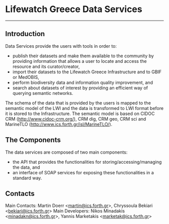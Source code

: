 # Lifewatch Greece Data Services
---
## Introduction

Data Services provide the users with tools in order to:
* publish their datasets and make them available to the community by providing information that allows a user to locate and access the resource and its curator/creator,
* import their datasets to the Lifewatch Greece Infrastructure and to GBIF or MedOBIS,
* perform biodiversity data and information quality improvement, and 
* search about datasets of interest by providing an efficient way of querying semantic networks. 

The schema of the data that is provided by the users is mapped to the semantic model of the LWI and the data is transformed to LWI format before it is stored to the Infrastructure. The semantic model is based on CIDOC CRM (http://www.cidoc-crm.org/), CRM dig, CRM geo, CRM sci and MarineTLO (http://www.ics.forth.gr/isl/MarineTLO/).

## The Components

The data services are composed of two main components:
* the API that provides the functionalities for storing/accessing/managing the data, and
* an interface of SOAP services for exposing these functionalities in a standard way.

## Contacts
Main Contacts: Martin Doerr &lt;martin@ics.forth.gr&gt;, Chryssoula Bekiari &lt;bekiari@ics.forth.gr&gt;
Main Developers: Nikos Minadakis &lt;minadakn@ics.forth.gr&gt;, Yannis Marketakis &lt;marketak@ics.forth.gr&gt;